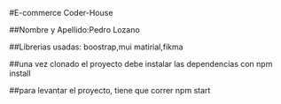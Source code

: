 #E-commerce Coder-House


##Nombre y Apellido:Pedro Lozano

##Librerias usadas:
boostrap,mui matirial,fikma

##una vez clonado el proyecto debe instalar las dependencias con npm install

##para levantar el proyecto, tiene que correr npm start
